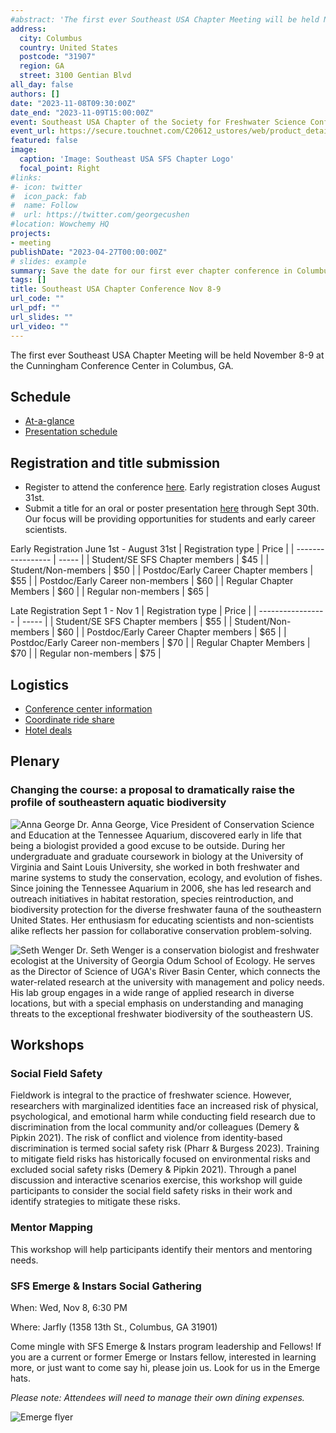 ```yaml
---
#abstract: 'The first ever Southeast USA Chapter Meeting will be held November 8-9 at the Cunningham Conference Center in Columbus, GA.'
address:
  city: Columbus
  country: United States
  postcode: "31907"
  region: GA
  street: 3100 Gentian Blvd
all_day: false
authors: []
date: "2023-11-08T09:30:00Z"
date_end: "2023-11-09T15:00:00Z"
event: Southeast USA Chapter of the Society for Freshwater Science Conference
event_url: https://secure.touchnet.com/C20612_ustores/web/product_detail.jsp?PRODUCTID=2496&FROMQRCODE=true
featured: false
image:
  caption: 'Image: Southeast USA SFS Chapter Logo'
  focal_point: Right
#links:
#- icon: twitter
#  icon_pack: fab
#  name: Follow
#  url: https://twitter.com/georgecushen
#location: Wowchemy HQ
projects:
- meeting
publishDate: "2023-04-27T00:00:00Z"
# slides: example
summary: Save the date for our first ever chapter conference in Columbus, GA on November 8-9th.
tags: []
title: Southeast USA Chapter Conference Nov 8-9
url_code: ""
url_pdf: ""
url_slides: ""
url_video: ""
---
```

The first ever Southeast USA Chapter Meeting will be held November 8-9 at the Cunningham Conference Center in Columbus, GA.

## Schedule
- [At-a-glance](https://drive.google.com/file/d/1rtvaQmaz6yCKs-vCgeqswNs07LNuYub4/view?usp=sharing)
- [Presentation schedule](https://drive.google.com/file/d/1xphB4mVkYzYMFEoP7M9k2p4L7yqeFVpm/view?usp=sharing)

## Registration and title submission
- Register to attend the conference [here](https://secure.touchnet.com/C20612_ustores/web/product_detail.jsp?PRODUCTID=2496&FROMQRCODE=true). Early registration closes August 31st.
- Submit a title for an oral or poster presentation [here](https://columbusstate.formstack.com/forms/faculty_and_graduate_research_conference_proposal) through Sept 30th. Our focus will be providing opportunities for students and early career scientists.

Early Registration June 1st - August 31st
| Registration type | Price |
| ----------------- | ----- |
| Student/SE SFS Chapter members | $45 |
| Student/Non-members | $50 |
| Postdoc/Early Career Chapter members | $55 |
| Postdoc/Early Career non-members | $60 |
| Regular Chapter Members | $60 |
| Regular non-members | $65 |

Late Registration Sept 1 - Nov 1
| Registration type | Price |
| ----------------- | ----- |
| Student/SE SFS Chapter members | $55 |
| Student/Non-members | $60 |
| Postdoc/Early Career Chapter members | $65 |
| Postdoc/Early Career non-members | $70 |
| Regular Chapter Members | $70 |
| Regular non-members | $75 |

## Logistics
- [Conference center information](https://conference.columbusstate.edu/)
- [Coordinate ride share](https://docs.google.com/spreadsheets/d/1Xyq5hOKP3jWTuMt1YGy7npOpCpiQrQPMmdZHLKNVcjw/edit?usp=sharing)
- [Hotel deals](https://events.columbusstate.edu/hotels/)

## Plenary
### Changing the course: a proposal to dramatically raise the profile of southeastern aquatic biodiversity

![Anna George](ALG_2023.jpg)
Dr. Anna George, Vice President of Conservation Science and Education at the Tennessee Aquarium, discovered early in life that being a biologist provided a good excuse to be outside.  During her undergraduate and graduate coursework in biology at the University of Virginia and Saint Louis University, she worked in both freshwater and marine systems to study the conservation, ecology, and evolution of fishes. Since joining the Tennessee Aquarium in 2006, she has led research and outreach initiatives in habitat restoration, species reintroduction, and biodiversity protection for the diverse freshwater fauna of the southeastern United States.  Her enthusiasm for educating scientists and non-scientists alike reflects her passion for collaborative conservation problem-solving. 

![Seth Wenger](wenger2014.jpg)
Dr. Seth Wenger is a conservation biologist and freshwater ecologist at the University of Georgia Odum School of Ecology. He serves as the Director of Science of UGA's River Basin Center, which connects the water-related research at the university with management and policy needs. His lab group engages in a wide range of applied research in diverse locations, but with a special emphasis on understanding and managing threats to the exceptional freshwater biodiversity of the southeastern US. 

## Workshops
### Social Field Safety
Fieldwork is integral to the practice of freshwater science. However, researchers with marginalized identities face an increased risk of physical, psychological, and emotional harm while conducting field research due to discrimination from the local community and/or colleagues (Demery & Pipkin 2021). The risk of conflict and violence from identity-based discrimination is termed social safety risk (Pharr & Burgess 2023). Training to mitigate field risks has historically focused on environmental risks and excluded social safety risks (Demery & Pipkin 2021). Through a panel discussion and interactive scenarios exercise, this workshop will guide participants to consider the social field safety risks in their work and identify strategies to mitigate these risks.

### Mentor Mapping
This workshop will help participants identify their mentors and mentoring needs.

### SFS Emerge & Instars Social Gathering
When: Wed, Nov 8, 6:30 PM

Where: Jarfly (1358 13th St., Columbus, GA 31901)

Come mingle with SFS Emerge & Instars program leadership and Fellows! If you are a current or former Emerge or Instars fellow, interested in learning more, or just want to come say hi, please join us. Look for us in the Emerge hats.

*Please note: Attendees will need to manage their own dining expenses.*

![Emerge flyer](EmergeSFS_SE_Social_square.png)

